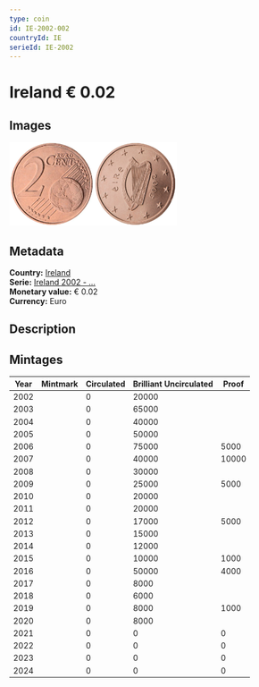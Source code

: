 ```yaml
---
type: coin
id: IE-2002-002
countryId: IE
serieId: IE-2002
---
```


# Ireland € 0.02

## Images

<img src="../../../Images/common-2002-002.webp" height="150" alt="Front image"><img src="Images/ireland-2002-002.webp" height="150" alt="Back image">

## Metadata

**Country:** [Ireland](../index.md)\
**Serie:** [Ireland 2002 - ...](index.md)\
**Monetary value:** € 0.02\
**Currency:** Euro

## Description

## Mintages

| Year | Mintmark | Circulated | Brilliant Uncirculated | Proof |
| ---- | -------- | ---------- | ---------------------- | ----- |
| 2002 |          | 0          | 20000                  |       |
| 2003 |          | 0          | 65000                  |       |
| 2004 |          | 0          | 40000                  |       |
| 2005 |          | 0          | 50000                  |       |
| 2006 |          | 0          | 75000                  | 5000  |
| 2007 |          | 0          | 40000                  | 10000 |
| 2008 |          | 0          | 30000                  |       |
| 2009 |          | 0          | 25000                  | 5000  |
| 2010 |          | 0          | 20000                  |       |
| 2011 |          | 0          | 20000                  |       |
| 2012 |          | 0          | 17000                  | 5000  |
| 2013 |          | 0          | 15000                  |       |
| 2014 |          | 0          | 12000                  |       |
| 2015 |          | 0          | 10000                  | 1000  |
| 2016 |          | 0          | 50000                  | 4000  |
| 2017 |          | 0          | 8000                   |       |
| 2018 |          | 0          | 6000                   |       |
| 2019 |          | 0          | 8000                   | 1000  |
| 2020 |          | 0          | 8000                   |       |
| 2021 |          | 0          | 0                      | 0     |
| 2022 |          | 0          | 0                      | 0     |
| 2023 |          | 0          | 0                      | 0     |
| 2024 |          | 0          | 0                      | 0     |
